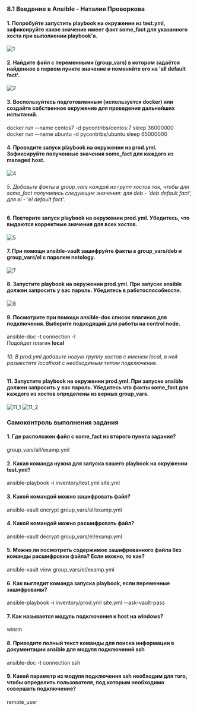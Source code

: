 ### 8.1 Введение в Ansible - Наталия Проворкова
#### 1. Попробуйте запустить playbook на окружении из test.yml, зафиксируйте какое значение имеет факт some_fact для указанного хоста при выполнении playbook'a.
![1](imgs/1.png)
#### 2. Найдите файл с переменными (group_vars) в котором задаётся найденное в первом пункте значение и поменяйте его на 'all default fact'.
![2](imgs/2.png)
#### 3. Воспользуйтесь подготовленным (используется docker) или создайте собственное окружение для проведения дальнейших испытаний.
docker run --name centos7 -d pycontribs/centos:7 sleep 36000000
<br>docker run --name ubuntu -d pycontribs/ubuntu sleep 65000000
#### 4. Проведите запуск playbook на окружении из prod.yml. Зафиксируйте полученные значения some_fact для каждого из managed host.
![4](imgs/4.png)
###### 5. Добавьте факты в group_vars каждой из групп хостов так, чтобы для some_fact получились следующие значения: для deb - 'deb default fact', для el - 'el default fact'.
#### 6. Повторите запуск playbook на окружении prod.yml. Убедитесь, что выдаются корректные значения для всех хостов.
![5](imgs/5.png)
#### 7. При помощи ansible-vault зашифруйте факты в group_vars/deb и group_vars/el с паролем netology.
![7](imgs/7.png)
#### 8. Запустите playbook на окружении prod.yml. При запуске ansible должен запросить у вас пароль. Убедитесь в работоспособности.
![8](imgs/8.png)
#### 9. Посмотрите при помощи ansible-doc список плагинов для подключения. Выберите подходящий для работы на control node.
 ansible-doc -t connection -l
 <br>Подойдет плагин <b>local</b>
###### 10. В prod.yml добавьте новую группу хостов с именем local, в ней разместите localhost с необходимым типом подключения.
#### 11. Запустите playbook на окружении prod.yml. При запуске ansible должен запросить у вас пароль. Убедитесь что факты some_fact для каждого из хостов определены из верных group_vars.
![11_1](imgs/11_1.png)
![11_2](imgs/11_2.png)
### Самоконтроль выполнения задания
#### 1. Где расположен файл с some_fact из второго пункта задания?
group_vars/all/examp.yml
#### 2. Какая команда нужна для запуска вашего playbook на окружении test.yml?
ansible-playbook -i inventory/test.yml site.yml
#### 3. Какой командой можно зашифровать файл?
ansible-vault encrypt group_vars/el/examp.yml
#### 4. Какой командой можно расшифровать файл?
ansible-vault decrypt group_vars/el/examp.yml
#### 5. Можно ли посмотреть содержимое зашифрованного файла без команды расшифровки файла? Если можно, то как?
ansible-vault view group_vars/el/examp.yml
#### 6. Как выглядит команда запуска playbook, если переменные зашифрованы?
ansible-playbook -i inventory/prod.yml site.yml --ask-vault-pass
#### 7. Как называется модуль подключения к host на windows?
winrm
#### 8. Приведите полный текст команды для поиска информации в документации ansible для модуля подключений ssh
ansible-doc -t connection ssh
#### 9. Какой параметр из модуля подключения ssh необходим для того, чтобы определить пользователя, под которым необходимо совершать подключение?
remote_user
